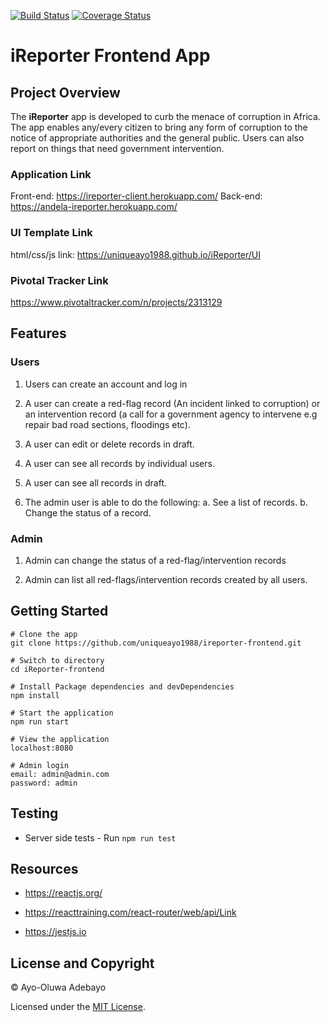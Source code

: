 [![Build Status](https://travis-ci.org/uniqueayo1988/iReporter-frontend.svg?branch=develop)](https://travis-ci.org/uniqueayo1988/iReporter-frontend) [![Coverage Status](https://coveralls.io/repos/github/uniqueayo1988/iReporter-frontend/badge.svg?branch=develop)](https://coveralls.io/github/uniqueayo1988/iReporter-frontend?branch=develop)

# iReporter Frontend App

## Project Overview
The **iReporter** app is developed to curb the menace of corruption in Africa. The app enables any/every citizen to bring any form of corruption to the notice of appropriate authorities and the general public. Users can also report on things that need government intervention.

### Application Link
Front-end: https://ireporter-client.herokuapp.com/
Back-end: https://andela-ireporter.herokuapp.com/

### UI Template Link
html/css/js link: https://uniqueayo1988.github.io/iReporter/UI

### Pivotal Tracker Link
https://www.pivotaltracker.com/n/projects/2313129

## Features

### Users

1. Users can create an account and log in

2. A user can create a red-flag record (An incident linked to corruption) or an intervention record (a call for a government agency to intervene e.g repair bad road sections, floodings etc).

3. A user can edit or delete records in draft.

4. A user can see all records by individual users.

5. A user can see all records in draft.

6. The admin user is able to do the following:
a. See a list of records.
b. Change the status of a record.

### Admin

1. Admin can change the status of a red-flag/intervention records

2. Admin can list all red-flags/intervention records created by all users.

## Getting Started

```
# Clone the app
git clone https://github.com/uniqueayo1988/ireporter-frontend.git

# Switch to directory
cd iReporter-frontend

# Install Package dependencies and devDependencies
npm install

# Start the application
npm run start

# View the application
localhost:8080

# Admin login
email: admin@admin.com
password: admin
```

## Testing
* Server side tests - Run `npm run test`

## Resources

* https://reactjs.org/

* https://reacttraining.com/react-router/web/api/Link

* https://jestjs.io

## License and Copyright

&copy; Ayo-Oluwa Adebayo

Licensed under the [MIT License](https://opensource.org/licenses/MIT).
